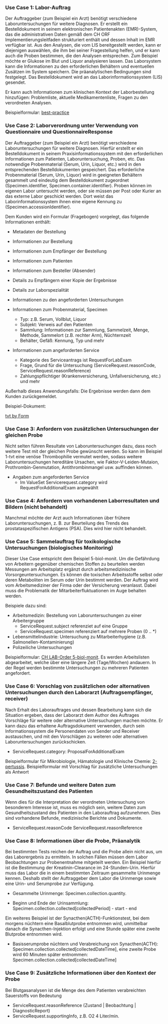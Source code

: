 <!-- markdownlint-disable MD001 MD033 MD041 -->
<!--
╭───────────────────── UC -german ──────────────────────────╮
│  UC - english is original, this is a traduction           │
╰───────────────────────────────────────────────────────────╯
-->
### Use Case 1: Labor-Auftrag

Der Auftraggeber (zum Beispiel ein Arzt) benötigt verschiedene Laboruntersuchungen für weitere Diagnosen. Er erstellt ein Bestelldokument in seinem elektronischen Patientenakten (EMR)-System, das die administrativen Daten gemäß dem CH ORF Implementierungsleitfaden strukturiert enthält und dessen Inhalt im EMR verfügbar ist. Aus den Analysen, die vom LIS bereitgestellt werden, kann er diejenigen auswählen, die ihm bei seiner Fragestellung helfen, und er kann auch die Proben bestimmen, die den Analysen entsprechen. Zum Beispiel möchte er Glukose im Blut und Liquor analysieren lassen. Das Laborsystem kann die Informationen zu den erforderlichen Behältern und eventuellen Zusätzen im System speichern. Die präanalytischen Bedingungen sind festgelegt. Das Bestelldokument wird an das Laborinformationssystem (LIS) gesendet.

Er kann auch Informationen zum klinischen Kontext der Laborbestellung hinzufügen: Problemliste, aktuelle Medikamentenliste, Fragen zu den verordneten Analysen.

Beispielformular:
<a href='https://build.fhir.org/ig/hl7ch/ch-lab-order/branches/master/Bundle-0-best-practice-document.html'>best-practice</a>

### Use Case 2: Laborverordnung unter Verwendung von Questionnaire und QuestionnaireResponse

Der Auftraggeber (zum Beispiel ein Arzt) benötigt verschiedene Laboruntersuchungen für weitere Diagnosen. Hierfür erstellt er ein Bestelldokument in seinem Praxisinformationssystem mit den erforderlichen Informationen zum Patienten, Laboruntersuchung, Proben, etc. Das notwendige Probenmaterial (Serum, Urin, Liquor, etc.) wird in den entsprechenden Bestelldokumenten gespeichert. Das erforderliche Probenmaterial (Serum, Urin, Liquor) wird in geeigneten Behältern gesammelt und eindeutig dem Bestelldokument zugeordnet (Specimen.identifier, Specimen.container.identifier). Proben können im eigenen Labor untersucht werden, oder sie müssen per Post oder Kurier an das externe Labor geschickt werden. Dort weist das Laborinformationssystem ihnen eine eigene Kennung zu (Specimen.accessionIdentifier).

Dem Kunden wird ein Formular (Fragebogen) vorgelegt, das folgende Informationen enthält:

* Metadaten der Bestellung
* Informationen zur Bestellung
* Informationen zum Empfänger der Bestellung
* Informationen zum Patienten
* Informationen zum Besteller (Absender)
* Details zu Empfängern einer Kopie der Ergebnisse
* Details zur Laborspezialität
* Informationen zu den angeforderten Untersuchungen

* Informationen zum Probenmaterial, Specimen
  * Typ: z.B. Serum, Vollblut, Liquor
  * Subjekt: Verweis auf den Patienten
  * Sammlung: Informationen zur Sammlung, Sammelzeit, Menge, Methode, Sammelort (z.B. rechter Arm), Nüchternzeit
  * Behälter, Gefäß: Kennung, Typ und mehr

* Informationen zum angeforderten Service
  * Kategorie des Serviceantrags ist RequestForLabExam
  * Frage, Grund für die Untersuchung (ServiceRequest.reasonCode, ServiceRequest.reasonReference)
  * Zahlungspflichtiger (Krankenversicherung, Unfallversicherung, etc.) und mehr
  
Außerhalb dieses Anwendungsfalls: Die Ergebnisse werden dann dem Kunden zurückgemeldet.

Beispiel-Dokument:

<a href='https://build.fhir.org/ig/hl7ch/ch-lab-order/branches/master/Bundle-1-tvt-document-by-form.html'>tvt by Form</a>

### Use Case 3: Anfordern von zusätzlichen Untersuchungen der gleichen Probe

Nicht selten führen Resultate von Laboruntersuchungen dazu, dass noch weitere Test mit der gleichen Probe gewünscht werden. So kann im Beispiel 1-tvt eine venöse Thrombophilie vermutet werden, sodass weitere Laboruntersuchungen hereditäre Ursachen, wie Faktor-V-Leiden-Mutaion, Prothrombin-Genmutation, Antithrombinmangel usw. auffinden können.

* Angaben zum angeforderten Service
  * Im ValueSet Servicerequest.category wird RequestForAdditionalExam angewählt

### Use Case 4: Anfordern von vorhandenen Laborresultaten und Bildern (nicht behandelt)

Manchmal möchte der Arzt auch Informationen über frühere Laboruntersuchungen, z. B. zur Beurteilung des Trends des prostataspezifischen Antigens (PSA). Dies wird hier nicht behandelt.
  
### Use Case 5: Sammelauftrag für toxikologische Untersuchungen (biologisches Monitoring)

Dieser Use Case entspricht dem Beispiel 5-biol-monit. Um die Gefährdung von Arbeitern gegenüber chemischen Stoffen zu beurteilen werden Messungen am Arbeitsplatz ergänzt durch arbeitsmedizinische Vorsorgeuntersuchungen. Es können die toxischen Arbeitsstoffe selbst oder deren Metaboliten im Serum oder Urin bestimmt werden. Der Auftrag wird vom Arbeitsmediziner der Firma oder der Versicherung veranlasst. Dabei muss die Problematik der Mitarbeiterfluktuationen im Auge behalten werden.

Beispiele dazu sind:

* Arbeitsmedizin: Bestellung von Laboruntersuchungen zu einer Arbeitergruppe
  * ServiceRequest.subject referenziet auf eine Gruppe
  * ServiceRequest.specimen referenziert auf mehrere Proben (0 .. *)
* Lebensmittelindustrie: Untersuchung zu Mitarbeiterhygiene (z.B. Salmonellen-Kontaminierung)
* Polizeiliche Untersuchungen

Beispielformular: [CH LAB-Order 5-biol-monit](https://build.fhir.org/ig/hl7ch/ch-lab-order/branches/master/Bundle-5-biol-monit-document.html). Es werden Arbeitslisten abgearbeitet, welche über eine längere Zeit (Tage/Wochen) andauern. In der Regel werden bestimmte Untersuchungen zu mehreren Patienten angefordert.

### Use Case 6: Vorschlag von zusätzlichen oder alternativen Untersuchungen durch den Laborarzt (Auftragsempfänger, receiver)

Nach Erhalt des Laborauftrages und dessen Bearbeitung kann sich die Situation ergeben, dass der Laborarzt dem Author des Auftrages Vorschläge für weitere oder alternative Untersuchungen machen möchte. Er kann dazu das erhaltene Auftragsdokument verwenden, durch sein Informationssystem die Personendaten von Sender und Receiver austauschen, und mit den Vorschlägen zu weiteren oder alternativen Laboruntersuchungen zurückschicken.

* ServiceRequest.category: ProposalForAdditionalExam

Beispielformular für Mikrobiologie, Hämatologie und Klinische Chemie: [2-pertussis](http://fhir.ch/ig/ch-lab-order/Questionnaire-2-pertussis.html).
Beispielformular mit Vorschlag für zusätzliche Untersuchungen als Antwort

### Use Case 7: Befunde und weitere Daten zum Gesundheitszustand des Patienten

Wenn dies für die Interpretation der verordneten Untersuchung von besonderem Interesse ist, muss es möglich sein, weitere Daten zum Gesundheitszustand des Patienten in den Laborauftrag aufzunehmen. Dies sind vorhandene Befunde, medizinische Berichte und Dokumente.

* ServiceRequest.reasonCode ServiceRequest.reasonReference

### Use Case 8: Informationen über die Probe, Präanalytik

Bei bestimmten Tests reichen der Auftrag und die Probe allein nicht aus, um das Laborergebnis zu ermitteln. In solchen Fällen müssen dem Labor Beobachtungen zur Probenentnahme mitgeteilt werden. Ein Beispiel hierfür ist die Bestimmung der Kreatinin-Clearance im 24-Stunden-Urin. Hierfür muss das Labor die in einem bestimmten Zeitraum gesammelte Urinmenge kennen. Deshalb stellt der Auftraggeber dem Labor die Urinmenge sowie eine Urin- und Serumprobe zur Verfügung.

* Gesammelte Urinmenge: Specimen.collection.quantity.

* Beginn und Ende der Urinsammlung: Specimen.collection.collected[collectedPeriod] - start - end

Ein weiteres Beispiel ist der Synacthen(ACTH)-Funktionstest, bei dem morgens nüchtern eine Basalblutprobe entnommen wird, unmittelbar danach die Synacthen-Injektion erfolgt und eine Stunde später eine zweite Blutprobe entnommen wird.

* Basisserumprobe nüchtern und Verabreichung von Synacthen(ACTH): Specimen.collection.collected[collectedDateTime], eine zweite Probe wird 60 Minuten später entnommen: Specimen.collection.collected[collectedDateTime]

### Use Case 9: Zusätzliche Informationen über den Kontext der Probe

Bei Blutgasanalysen ist die Menge des dem Patienten verabreichten Sauerstoffs von Bedeutung

* ServiceRequest.reasonReference (Zustand | Beobachtung | DiagnosticReport)
* ServiceRequest.supportingInfo, z.B. O2 4 Liter/min.
